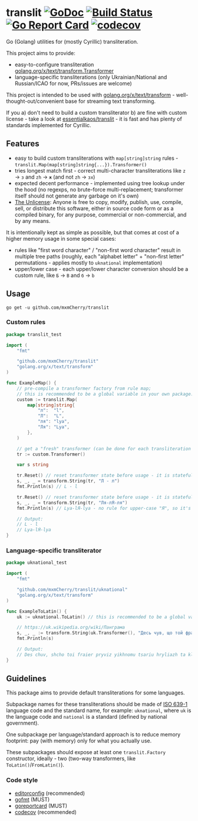 # translit [![GoDoc](https://godoc.org/github.com/mxmCherry/translit?status.svg)](https://godoc.org/github.com/mxmCherry/translit) [![Build Status](https://travis-ci.org/mxmCherry/translit.svg?branch=master)](https://travis-ci.org/mxmCherry/translit) [![Go Report Card](https://goreportcard.com/badge/github.com/mxmCherry/translit)](https://goreportcard.com/report/github.com/mxmCherry/translit) [![codecov](https://codecov.io/gh/mxmCherry/translit/branch/master/graph/badge.svg)](https://codecov.io/gh/mxmCherry/translit)

Go (Golang) utilities for (mostly Cyrillic) transliteration.

This project aims to provide:

- easy-to-configure transliteration [golang.org/x/text/transform.Transformer](https://godoc.org/golang.org/x/text/transform#Transformer)
- language-specific transliterations (only Ukrainian/National and Russian/ICAO for now, PRs/issues are welcome)

This project is intended to be used with [golang.org/x/text/transform](https://godoc.org/golang.org/x/text/transform) - well-thought-out/convenient base for streaming text transforming.

If you a) don't need to build a custom transliterator b) are fine with custom license - take a look at [essentialkaos/translit](https://github.com/essentialkaos/translit) - it is fast and has plenty of standards implemented for Cyrillic.

## Features

- easy to build custom transliterations with `map[string]string` rules - `translit.Map(map[string]string{...}).Transformer()`
- tries longest match first - correct multi-character transliterations like `z` → `з` and `zh` → `ж` (and not `zh` → `зх`)
- expected decent performance - implemented using tree lookup under the hood (no regexps, no brute-force multi-replacement; transformer itself should not generate any garbage on it's own)
- [The Unlicense](https://tldrlegal.com/license/unlicense): Anyone is free to copy, modify, publish, use, compile, sell, or distribute this software, either in source code form or as a compiled binary, for any purpose, commercial or non-commercial, and by any means.

It is intentionally kept as simple as possible, but that comes at cost of a higher memory usage in some special cases:

- rules like "first word character" / "non-first word character" result in multiple tree paths (roughly, each "alphabet letter" + "non-first letter" permutations - applies mostly to `uknational` implementation)
- upper/lower case - each upper/lower character conversion should be a custom rule, like `Б` → `B` and `б` → `b`

## Usage

```shell
go get -u github.com/mxmCherry/translit
```

### Custom rules

```go
package translit_test

import (
	"fmt"

	"github.com/mxmCherry/translit"
	"golang.org/x/text/transform"
)

func ExampleMap() {
	// pre-compile a transformer factory from rule map;
	// this is recommended to be a global variable in your own package:
	custom := translit.Map(
		map[string]string{
			"л":  "l",
			"Л":  "L",
			"ля": "lya",
			"Ля": "Lya",
		},
	)

	// get a "fresh" transformer (can be done for each transliteration instead of tr.Reset()):
	tr := custom.Transformer()

	var s string

	tr.Reset() // reset transformer state before usage - it is stateful and non-thread-safe
	s, _, _ = transform.String(tr, "Л - л")
	fmt.Println(s) // L - l

	tr.Reset() // reset transformer state before usage - it is stateful and non-thread-safe
	s, _, _ = transform.String(tr, "Ля-лЯ-ля")
	fmt.Println(s) // Lya-lЯ-lya - no rule for upper-case "Я", so it's not converted

	// Output:
	// L - l
	// Lya-lЯ-lya
}
```

### Language-specific transliterator

```go
package uknational_test

import (
	"fmt"

	"github.com/mxmCherry/translit/uknational"
	"golang.org/x/text/transform"
)

func ExampleToLatin() {
	uk := uknational.ToLatin() // this is recommended to be a global variable in your own package

	// https://uk.wikipedia.org/wiki/Панграма
	s, _, _ := transform.String(uk.Transformer(), "Десь чув, що той фраєр привіз їхньому царю грильяж та класну шубу з пір'я ґави.")
	fmt.Println(s)

	// Output:
	// Des chuv, shcho toi fraier pryviz yikhnomu tsariu hryliazh ta klasnu shubu z piria gavy.
}
```

## Guidelines

This package aims to provide default transliterations for some languages.

Subpackage names for these transliterations should be made of [ISO 639-1](https://en.wikipedia.org/wiki/ISO_639-1) language code and the standard name, for example: `uknational`, where `uk` is the language code and `national` is a standard (defined by national government).

One subpackage per language/standard approach is to reduce memory footprint: pay (with memory) only for what you actually use.

These subpackages should expose at least one `translit.Factory` constructor, ideally - two (two-way transformers, like `ToLatin()`/`FromLatin()`).

### Code style

- [editorconfig](https://editorconfig.org/) (recommended)
- [gofmt](https://blog.golang.org/go-fmt-your-code) (MUST)
- [goreportcard](https://goreportcard.com/report/github.com/mxmCherry/translit) (MUST)
- [codecov](https://codecov.io/gh/mxmCherry/translit) (recommended)
